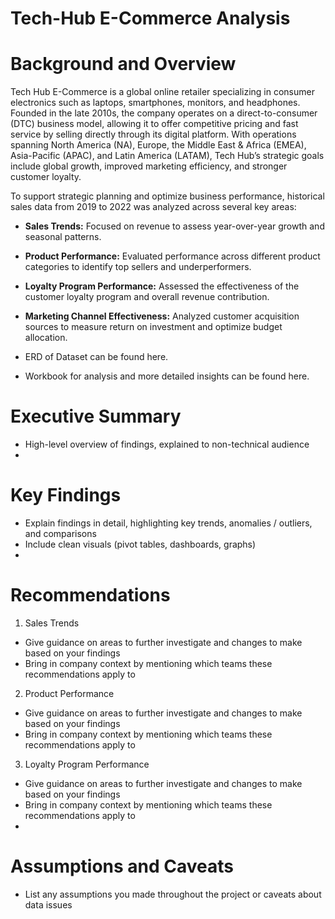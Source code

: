# Tech-Hub E-Commerce Analysis

# Background and Overview
Tech Hub E-Commerce is a global online retailer specializing in consumer electronics such as laptops, smartphones, monitors, and headphones. Founded in the late 2010s, the company operates on a direct-to-consumer (DTC) business model, allowing it to offer competitive pricing and fast service by selling directly through its digital platform. With operations spanning North America (NA), Europe, the Middle East & Africa (EMEA), Asia-Pacific (APAC), and Latin America (LATAM), Tech Hub’s strategic goals include global growth, improved marketing efficiency, and stronger customer loyalty.

To support strategic planning and optimize business performance, historical sales data from 2019 to 2022 was analyzed across several key areas:

- **Sales Trends:** Focused on revenue to assess year-over-year growth and seasonal patterns.
- **Product Performance:** Evaluated performance across different product categories to identify top sellers and underperformers.
- **Loyalty Program Performance:** Assessed the effectiveness of the customer loyalty program and overall revenue contribution.
- **Marketing Channel Effectiveness:** Analyzed customer acquisition sources to measure return on investment and optimize budget allocation.

- ERD of Dataset can be found here.
- Workbook for analysis and more detailed insights can be found here.

# Executive Summary
- High-level overview of findings, explained to non-technical audience
- 
# Key Findings
- Explain findings in detail, highlighting key trends, anomalies / outliers, and comparisons
- Include clean visuals (pivot tables, dashboards, graphs)
- 
# Recommendations
1. Sales Trends
- Give guidance on areas to further investigate and changes to make based on your findings
- Bring in company context by mentioning which teams these recommendations apply to

2. Product Performance
- Give guidance on areas to further investigate and changes to make based on your findings
- Bring in company context by mentioning which teams these recommendations apply to

3. Loyalty Program Performance
- Give guidance on areas to further investigate and changes to make based on your findings
- Bring in company context by mentioning which teams these recommendations apply to
- 
# Assumptions and Caveats
- List any assumptions you made throughout the project or caveats about data issues
